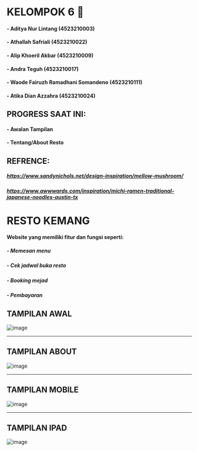 # KELOMPOK 6 🚀

#### - Aditya Nur Lintang (4523210003)

#### - Athallah Safriali (4523210022)

#### - Alip Khoeril Akbar (4523210009)

#### - Andra Teguh (4523210017)

#### - Waode Fairuzh Ramadhani Somandeno (4523210111)

#### - Atika Dian Azzahra (4523210024)

## PROGRESS SAAT INI:

#### - Awalan Tampilan

#### - Tentang/About Resto

## REFRENCE:

##### https://www.sandynichols.net/design-inspiration/mellow-mushroom/

##### https://www.awwwards.com/inspiration/michi-ramen-traditional-japanese-noodles-austin-tx

# RESTO KEMANG

#### Website yang memiliki fitur dan fungsi seperti:

##### - Memesan menu

##### - Cek jadwal buka resto

##### - Booking mejad

##### - Pembayaran

## TAMPILAN AWAL

![image](https://github.com/user-attachments/assets/087c9ba1-838c-4465-bd42-2c8ff84c56e4)

---

## TAMPILAN ABOUT

![image](https://github.com/user-attachments/assets/90a5f175-846b-480c-a28f-ae73ae9dad48)

---

## TAMPILAN MOBILE

![image](https://github.com/user-attachments/assets/3b6e2982-8eb4-44d2-a1d8-02508e89ea15)

---

## TAMPILAN IPAD

![image](https://github.com/user-attachments/assets/58f18c8d-29b5-4636-8db2-6319d2816691)
